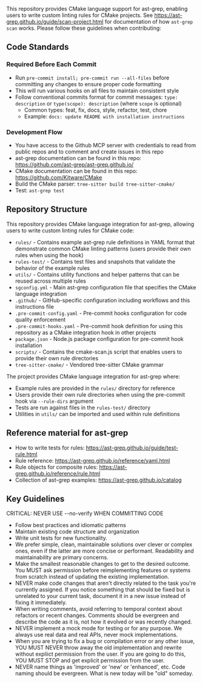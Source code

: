 This repository provides CMake language support for ast-grep, enabling users to write custom linting rules for CMake projects. See https://ast-grep.github.io/guide/scan-project.html for documentation of how `ast-grep scan` works. Please follow these guidelines when contributing:

## Code Standards

### Required Before Each Commit
- Run `pre-commit install; pre-commit run --all-files` before committing any changes to ensure proper code formatting
- This will run various hooks on all files to maintain consistent style
- Follow conventional commits format for commit messages: `type: description` or `type(scope): description` (where `scope` is optional)
  - Common types: feat, fix, docs, style, refactor, test, chore
  - Example: `docs: update README with installation instructions`

### Development Flow
- You have access to the Github MCP server with credentials to read from public repos and to comment and create issues in this repo
- ast-grep documentation can be found in this repo: https://github.com/ast-grep/ast-grep.github.io/
- CMake documentation can be found in this repo: https://github.com/Kitware/CMake
- Build the CMake parser: `tree-sitter build tree-sitter-cmake/`
- Test: `ast-grep test`

## Repository Structure

This repository provides CMake language integration for ast-grep, allowing users to write custom linting rules for CMake code:

- `rules/` - Contains example ast-grep rule definitions in YAML format that demonstrate common CMake linting patterns (users provide their own rules when using the hook)
- `rules-test/` - Contains test files and snapshots that validate the behavior of the example rules
- `utils/` - Contains utility functions and helper patterns that can be reused across multiple rules
- `sgconfig.yml` - Main ast-grep configuration file that specifies the CMake language integration
- `.github/` - GitHub-specific configuration including workflows and this instructions file
- `.pre-commit-config.yaml` - Pre-commit hooks configuration for code quality enforcement
- `.pre-commit-hooks.yaml` - Pre-commit hook definition for using this repository as a CMake integration hook in other projects
- `package.json` - Node.js package configuration for pre-commit hook installation
- `scripts/` - Contains the cmake-scan.js script that enables users to provide their own rule directories
- `tree-sitter-cmake/` - Vendored tree-sitter CMake grammar

The project provides CMake language integration for ast-grep where:
- Example rules are provided in the `rules/` directory for reference
- Users provide their own rule directories when using the pre-commit hook via `--rule-dirs` argument
- Tests are run against files in the `rules-test/` directory
- Utilities in `utils/` can be imported and used within rule definitions

## Reference material for ast-grep
- How to write tests for rules: https://ast-grep.github.io/guide/test-rule.html
- Rule reference: https://ast-grep.github.io/reference/yaml.html
- Rule objects for composite rules: https://ast-grep.github.io/reference/rule.html
- Collection of ast-grep examples: https://ast-grep.github.io/catalog

## Key Guidelines
CRITICAL: NEVER USE --no-verify WHEN COMMITTING CODE

 - Follow best practices and idiomatic patterns
 - Maintain existing code structure and organization
 - Write unit tests for new functionality.
 - We prefer simple, clean, maintainable solutions over clever or complex ones, even if the latter are more concise or performant. Readability and maintainability are primary concerns.
 - Make the smallest reasonable changes to get to the desired outcome. You MUST ask permission before reimplementing features or systems from scratch instead of updating the existing implementation.
 - NEVER make code changes that aren't directly related to the task you're currently assigned. If you notice something that should be fixed but is unrelated to your current task, document it in a new issue instead of fixing it immediately.
 - When writing comments, avoid referring to temporal context about refactors or recent changes. Comments should be evergreen and describe the code as it is, not how it evolved or was recently changed.
 - NEVER implement a mock mode for testing or for any purpose. We always use real data and real APIs, never mock implementations.
 - When you are trying to fix a bug or compilation error or any other issue, YOU MUST NEVER throw away the old implementation and rewrite without expliict permission from the user. If you are going to do this, YOU MUST STOP and get explicit permission from the user.
 - NEVER name things as 'improved' or 'new' or 'enhanced', etc. Code naming should be evergreen. What is new today will be "old" someday.
